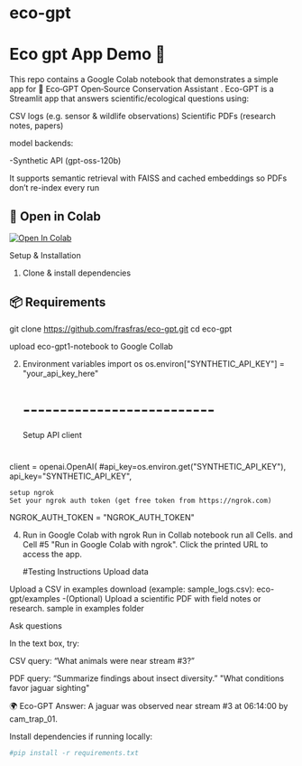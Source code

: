 # eco-gpt

# Eco gpt App Demo 🚀

This repo contains a Google Colab notebook that demonstrates a simple app for 🌿 Eco‑GPT Open‑Source Conservation Assistant .
Eco-GPT is a Streamlit app that answers scientific/ecological questions using:

CSV logs (e.g. sensor & wildlife observations)
Scientific PDFs (research notes, papers)

model backends:

   -Synthetic API (gpt-oss-120b)


It supports semantic retrieval with FAISS and cached embeddings so PDFs don’t re-index every run


## 🔗 Open in Colab
[![Open In Colab](https://colab.research.google.com/assets/colab-badge.svg)](
https://colab.research.google.com/github/frasfras/eco-gpt/blob/main/eco_gpt1_notebook.ipynb
)

Setup & Installation
1. Clone & install dependencies
## 📦 Requirements
   git clone https://github.com/frasfras/eco-gpt.git
   cd eco-gpt
   
   upload eco-gpt1-notebook to Google Collab
   
2. Environment variables
   import os
   os.environ["SYNTHETIC_API_KEY"] = "your_api_key_here"
   # --------------------------
   Setup API client
   #
  client = openai.OpenAI(
   #api_key=os.environ.get("SYNTHETIC_API_KEY"),
     api_key="SYNTHETIC_API_KEY",

    setup ngrok
    Set your ngrok auth token (get free token from https://ngrok.com)

   NGROK_AUTH_TOKEN = "NGROK_AUTH_TOKEN"
   
4. Run in Google Colab with ngrok
   Run in Collab notebook  run all Cells. and Cell #5 "Run in Google Colab with ngrok".
   Click the printed URL to access the app.

   #Testing Instructions
Upload data

Upload a CSV in examples download (example: sample_logs.csv): 
  eco-gpt/examples
-(Optional) Upload a scientific PDF with field notes or research. sample in examples folder

 Ask questions

In the text box, try:

CSV query:
“What animals were near stream #3?”

PDF query:
“Summarize findings about insect diversity.”
"What conditions favor jaguar sighting"

🌍 Eco-GPT Answer:
A jaguar was observed near stream #3 at 06:14:00 by cam_trap_01.

Install dependencies if running locally:
```bash
#pip install -r requirements.txt
